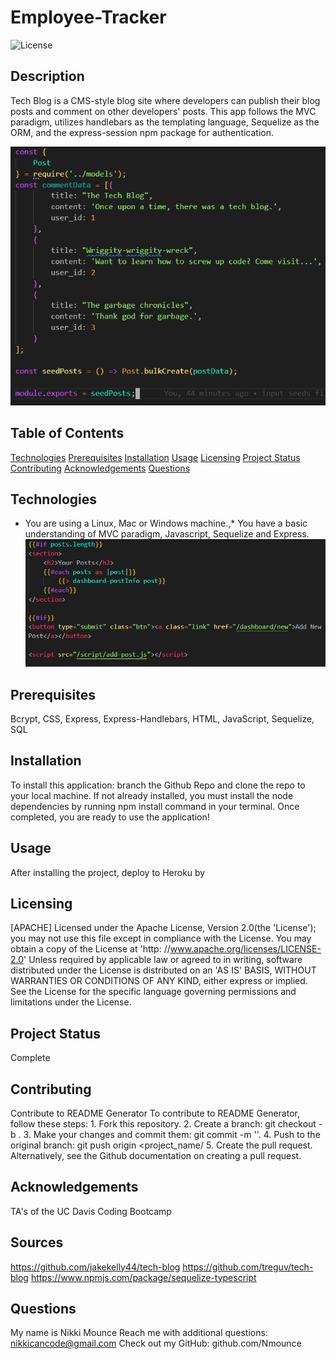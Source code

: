 # Employee-Tracker

![License](https://img.shields.io/badge/License-Apache%202.0-blue.svg)

## Description

Tech Blog is a CMS-style blog site where developers can publish their blog posts
and comment on other developers' posts. This app follows the MVC paradigm,
utilizes handlebars as the templating language, Sequelize as the ORM, and the
express-session npm package for authentication.

![](resources/code-snippet2.PNG)

## Table of Contents

[Technologies](#technologies)
[Prerequisites](#prerequisites)
[Installation](#installation)
[Usage](#usage)
[Licensing](#licensing)
[Project Status](#projectStatus)
[Contributing](#contributing)
[Acknowledgements](#acknowledgements)
[Questions](#questions)

## Technologies

- You are using a Linux, Mac or Windows machine.,\* You have a basic
  understanding of MVC paradigm, Javascript, Sequelize and Express.
  ![](resources/code-snippet1.PNG)

## Prerequisites

Bcrypt, CSS, Express, Express-Handlebars, HTML, JavaScript, Sequelize, SQL

## Installation

To install this application: branch the Github Repo and clone the repo to your local machine.
If not already installed, you must install the node dependencies
by running npm install command in your terminal. Once completed,
you are ready to use the application!

## Usage

After installing the project, deploy to Heroku by

## Licensing

[APACHE] Licensed under the Apache License, Version 2.0(the 'License'); you may not use this file except in compliance with the License. You may obtain a copy of the License at 'http: //www.apache.org/licenses/LICENSE-2.0' Unless required by applicable law or agreed to in writing, software distributed under the License is distributed on an 'AS IS' BASIS, WITHOUT WARRANTIES OR CONDITIONS OF ANY KIND, either express or implied. See the License for the specific language governing permissions and limitations under the License.

## Project Status

Complete

## Contributing

Contribute to README Generator
To contribute to README Generator, follow these steps: 1. Fork this repository. 2. Create a branch: git checkout -b <branch name>. 3. Make your changes and commit them: git commit -m '<commit message>'. 4. Push to the original branch: git push origin <project_name/<location> 5. Create the pull request.
Alternatively, see the Github documentation on creating a pull request.

## Acknowledgements

TA's of the UC Davis Coding Bootcamp

## Sources

https://github.com/jakekelly44/tech-blog
https://github.com/treguv/tech-blog
https://www.npmjs.com/package/sequelize-typescript

## Questions

My name is Nikki Mounce
Reach me with additional questions: nikkicancode@gmail.com
Check out my GitHub: github.com/Nmounce
